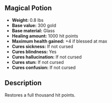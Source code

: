 ## Magical Potion
- **Weight:** 0.8 lbs
- **Base value:** 300 gold
- **Base material:** Glass
- **Healing amount:** 1000 hit points
- **Maximum health gained:** +4 if blessed at max
- **Cures sickness:** If not cursed
- **Cures blindness:** Yes
- **Cures hallucination:** If not cursed
- **Cures stun:** If not cursed
- **Cures confusion:** If not cursed
## Description
Restores a full thousand hit points.
